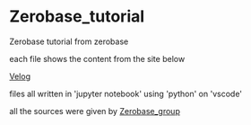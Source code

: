 # Zerobase_tutorial
Zerobase tutorial from zerobase

each file shows the content from the site below

[Velog](https://velog.io/@rs2002)

files all written in 'jupyter notebook' using 'python' on 'vscode'

all the sources were given by [Zerobase_group](https://zero-base.co.kr/)
